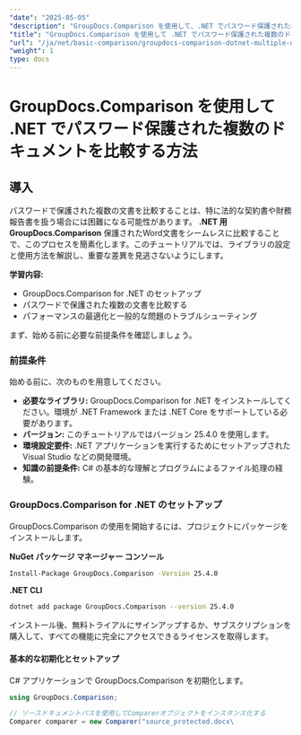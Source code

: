 ```yaml
---
"date": "2025-05-05"
"description": "GroupDocs.Comparison を使用して、.NET でパスワード保護された複数のドキュメントを比較する方法を学びます。このガイドでは、セットアップ、実装、ベストプラクティスについて説明します。"
"title": "GroupDocs.Comparison を使用して .NET でパスワード保護された複数のドキュメントを比較する方法"
"url": "/ja/net/basic-comparison/groupdocs-comparison-dotnet-multiple-documents/"
"weight": 1
type: docs
---
```

# GroupDocs.Comparison を使用して .NET でパスワード保護された複数のドキュメントを比較する方法

## 導入

パスワードで保護された複数の文書を比較することは、特に法的な契約書や財務報告書を扱う場合には困難になる可能性があります。 **.NET 用 GroupDocs.Comparison** 保護されたWord文書をシームレスに比較することで、このプロセスを簡素化します。このチュートリアルでは、ライブラリの設定と使用方法を解説し、重要な差異を見逃さないようにします。

**学習内容:**

- GroupDocs.Comparison for .NET のセットアップ
- パスワードで保護された複数の文書を比較する
- パフォーマンスの最適化と一般的な問題のトラブルシューティング

まず、始める前に必要な前提条件を確認しましょう。

### 前提条件

始める前に、次のものを用意してください。

- **必要なライブラリ:** GroupDocs.Comparison for .NET をインストールしてください。環境が .NET Framework または .NET Core をサポートしている必要があります。
- **バージョン:** このチュートリアルではバージョン 25.4.0 を使用します。
- **環境設定要件:** .NET アプリケーションを実行するためにセットアップされた Visual Studio などの開発環境。
- **知識の前提条件:** C# の基本的な理解とプログラムによるファイル処理の経験。

### GroupDocs.Comparison for .NET のセットアップ

GroupDocs.Comparison の使用を開始するには、プロジェクトにパッケージをインストールします。

**NuGet パッケージ マネージャー コンソール**
```bash
Install-Package GroupDocs.Comparison -Version 25.4.0
```

**.NET CLI**
```bash
dotnet add package GroupDocs.Comparison --version 25.4.0
```

インストール後、無料トライアルにサインアップするか、サブスクリプションを購入して、すべての機能に完全にアクセスできるライセンスを取得します。

#### 基本的な初期化とセットアップ

C# アプリケーションで GroupDocs.Comparison を初期化します。

```csharp
using GroupDocs.Comparison;

// ソースドキュメントパスを使用してComparerオブジェクトをインスタンス化する
Comparer comparer = new Comparer("source_protected.docx\